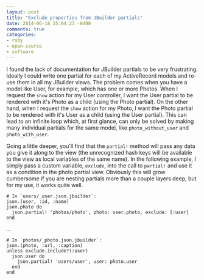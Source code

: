 ```yaml
---
layout: post
title: "Exclude properties from JBuilder partials"
date: 2014-06-18 15:04:23 -0400
comments: true
categories:
- ruby
- open-source
- software
---
```

I found the lack of documentation for JBuilder partials to be very frustrating. Ideally I could write one partial for each of my ActiveRecord models and re-use them in all my JBuilder views. The problem comes when you have a model like User, for example, which has one or more Photos. When I request the `show` action for my User controller, I want the User partial to be rendered with it's Photo as a child (using the Photo partial). On the other hand, when I request the `show` action for my Photo, I want the Photo partial to be rendered with it's User as a child (using the User partial). This can lead to an infinite loop which, at first glance, can only be solved by making many individual partials for the same model, like `photo_without_user` and `photo_with_user`.<!-- more -->

Going a little deeper, you'll find that the `partial!` method will pass any data you give it along to the view (the unrecognized hash keys will be available to the view as local variables of the same name). In the following example, I simply pass a custom variable, `exclude`, into the call to `partial!` and use it as a condition in the photo partial view. Obviously this will grow cumbersome if you are nesting partials more than a couple layers deep, but for my use, it works quite well.

    # In `users/_user.json.jbuilder`:
    json.(user, :id, :name)
    json.photo do
      json.partial! 'photos/photo', photo: user.photo, exclude: [:user]
    end

...

    # In `photos/_photo.json.jbuilder`:
    json.(photo, :url, :caption)
    unless exclude.include?(:user)
      json.user do
        json.partial! 'users/user', user: photo.user
      end
    end